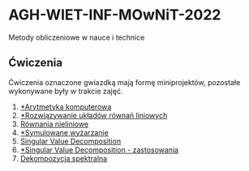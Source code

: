 # AGH-WIET-INF-MOwNiT-2022
Metody obliczeniowe w nauce i technice

## Ćwiczenia
Ćwiczenia oznaczone gwiazdką mają formę miniprojektów, pozostałe wykonywane były w trakcie zajęć.
1. [*Arytmetyka komputerowa](https://github.com/proman3419/AGH-WIET-INF-MOwNiT-2022/tree/master/1/1.ipynb)
2. [*Rozwiązywanie układów równań liniowych](https://github.com/proman3419/AGH-WIET-INF-MOwNiT-2022/tree/master/2/2.ipynb)
3. [Równania nieliniowe](https://github.com/proman3419/AGH-WIET-INF-MOwNiT-2022/tree/master/3/3.ipynb)
4. [*Symulowane wyżarzanie](https://github.com/proman3419/AGH-WIET-INF-MOwNiT-2022/tree/master/4/4.ipynb)
5. [Singular Value Decomposition](https://github.com/proman3419/AGH-WIET-INF-MOwNiT-2022/tree/master/5/5.ipynb)
6. [*Singular Value Decomposition - zastosowania](https://github.com/proman3419/AGH-WIET-INF-MOwNiT-2022/tree/master/6/6.ipynb)
7. [Dekompozycja spektralna](https://github.com/proman3419/AGH-WIET-INF-MOwNiT-2022/tree/master/7/7.ipynb)
